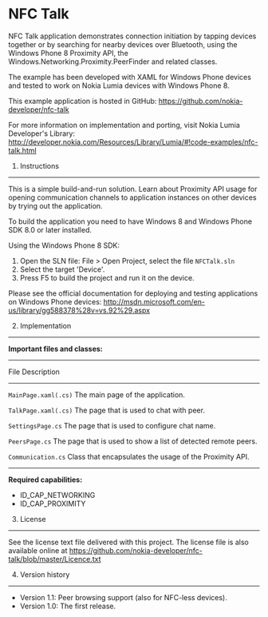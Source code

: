 NFC Talk
========

NFC Talk application demonstrates connection initiation by tapping devices
together or by searching for nearby devices over Bluetooth, using the
Windows Phone 8 Proximity API, the Windows.Networking.Proximity.PeerFinder
and related classes.

The example has been developed with XAML for Windows Phone devices and tested to
work on Nokia Lumia devices with Windows Phone 8.

This example application is hosted in GitHub:
https://github.com/nokia-developer/nfc-talk

For more information on implementation and porting, visit Nokia Lumia
Developer's Library:
http://developer.nokia.com/Resources/Library/Lumia/#!code-examples/nfc-talk.html


1. Instructions
--------------------------------------------------------------------------------

This is a simple build-and-run solution. Learn about Proximity API usage for
opening communication channels to application instances on other devices by
trying out the application. 

To build the application you need to have Windows 8 and Windows Phone SDK 8.0 or
later installed.

Using the Windows Phone 8 SDK:

1. Open the SLN file: File > Open Project, select the file `NFCTalk.sln`
2. Select the target 'Device'.
3. Press F5 to build the project and run it on the device.

Please see the official documentation for
deploying and testing applications on Windows Phone devices:
http://msdn.microsoft.com/en-us/library/gg588378%28v=vs.92%29.aspx


2. Implementation
--------------------------------------------------------------------------------

**Important files and classes:**

-------------------- -----------------------------------------------------------
File                 Description                           
-------------------- -----------------------------------------------------------
`MainPage.xaml(.cs)` The main page of the application.

`TalkPage.xaml(.cs)` The page that is used to chat with peer.

`SettingsPage.cs`    The page that is used to configure chat name.

`PeersPage.cs`       The page that is used to show a list of detected remote
                     peers.

`Communication.cs`   Class that encapsulates the usage of the Proximity API.
-------------------- -----------------------------------------------------------

**Required capabilities:**

* ID_CAP_NETWORKING
* ID_CAP_PROXIMITY


3. License
--------------------------------------------------------------------------------

See the license text file delivered with this project. The license file is also
available online at https://github.com/nokia-developer/nfc-talk/blob/master/Licence.txt


4. Version history
--------------------------------------------------------------------------------

* Version 1.1: Peer browsing support (also for NFC-less devices).
* Version 1.0: The first release.
